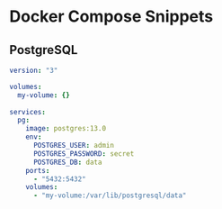 # Docker Compose Snippets


## PostgreSQL

```yaml
version: "3"

volumes:
  my-volume: {}
  
services:
  pg:
    image: postgres:13.0
    env:
      POSTGRES_USER: admin
      POSTGRES_PASSWORD: secret
      POSTGRES_DB: data
    ports:
      - "5432:5432"
    volumes:
      - "my-volume:/var/lib/postgresql/data"
```
